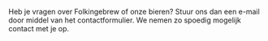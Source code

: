 Heb je vragen over Folkingebrew of onze bieren? Stuur ons dan een e-mail door middel van het contactformulier. We nemen zo spoedig mogelijk contact met je op.
